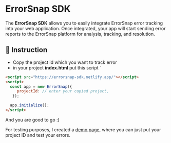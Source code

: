 # ErrorSnap SDK

The **ErrorSnap SDK** allows you to easily integrate ErrorSnap error tracking into your web application. Once integrated, your app will start sending error reports to the ErrorSnap platform for analysis, tracking, and resolution.

## 🚀 Instruction

- Copy the project id which you want to track error
- in your project **index.html** put this script
  `

```html
<script src="https://errorsnap-sdk.netlify.app/"></script>
<script>
  const app = new ErrorSnap({
     projectId: // enter your copied project,
   });

  app.initialize();
</script>
```

And you are good to go :)

For testing purposes, I created a [demo page](https://error-snap-test.netlify.app/), where you can just put your project ID and test your errors.
